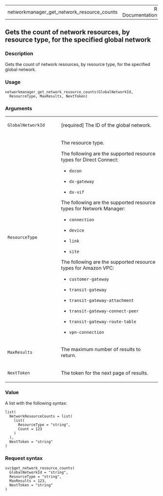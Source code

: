 <table style="width: 100%;">
<tbody>
<tr class="odd">
<td>networkmanager_get_network_resource_counts</td>
<td style="text-align: right;">R Documentation</td>
</tr>
</tbody>
</table>

## Gets the count of network resources, by resource type, for the specified global network

### Description

Gets the count of network resources, by resource type, for the specified
global network.

### Usage

    networkmanager_get_network_resource_counts(GlobalNetworkId,
      ResourceType, MaxResults, NextToken)

### Arguments

<table>
<colgroup>
<col style="width: 35%" />
<col style="width: 65%" />
</colgroup>
<tbody>
<tr class="odd">
<td><code
id="networkmanager_get_network_resource_counts_:_GlobalNetworkId">GlobalNetworkId</code></td>
<td><p>[required] The ID of the global network.</p></td>
</tr>
<tr class="even">
<td><code
id="networkmanager_get_network_resource_counts_:_ResourceType">ResourceType</code></td>
<td><p>The resource type.</p>
<p>The following are the supported resource types for Direct
Connect:</p>
<ul>
<li><p><code>dxcon</code></p></li>
<li><p><code>dx-gateway</code></p></li>
<li><p><code>dx-vif</code></p></li>
</ul>
<p>The following are the supported resource types for Network
Manager:</p>
<ul>
<li><p><code>connection</code></p></li>
<li><p><code>device</code></p></li>
<li><p><code>link</code></p></li>
<li><p><code>site</code></p></li>
</ul>
<p>The following are the supported resource types for Amazon VPC:</p>
<ul>
<li><p><code>customer-gateway</code></p></li>
<li><p><code>transit-gateway</code></p></li>
<li><p><code>transit-gateway-attachment</code></p></li>
<li><p><code>transit-gateway-connect-peer</code></p></li>
<li><p><code>transit-gateway-route-table</code></p></li>
<li><p><code>vpn-connection</code></p></li>
</ul></td>
</tr>
<tr class="odd">
<td><code
id="networkmanager_get_network_resource_counts_:_MaxResults">MaxResults</code></td>
<td><p>The maximum number of results to return.</p></td>
</tr>
<tr class="even">
<td><code
id="networkmanager_get_network_resource_counts_:_NextToken">NextToken</code></td>
<td><p>The token for the next page of results.</p></td>
</tr>
</tbody>
</table>

### Value

A list with the following syntax:

    list(
      NetworkResourceCounts = list(
        list(
          ResourceType = "string",
          Count = 123
        )
      ),
      NextToken = "string"
    )

### Request syntax

    svc$get_network_resource_counts(
      GlobalNetworkId = "string",
      ResourceType = "string",
      MaxResults = 123,
      NextToken = "string"
    )
